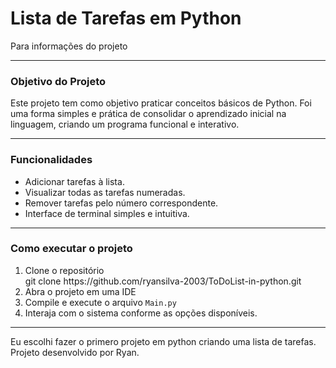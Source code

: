 <h1>Lista de Tarefas em Python</h1>
Para informações do projeto
<hr>
<h3>Objetivo do Projeto</h3>
Este projeto tem como objetivo praticar conceitos básicos de Python. Foi uma forma simples e prática de consolidar o aprendizado inicial na linguagem, criando um programa funcional e interativo.
<hr>
<h3>Funcionalidades</h3>
<ul>
  <li>Adicionar tarefas à lista.</li>
  <li>Visualizar todas as tarefas numeradas.</li>
  <li>Remover tarefas pelo número correspondente.</li>
  <li>Interface de terminal simples e intuitiva.</li>
</ul>
<hr>
<h3>Como executar o projeto</h3>
<ol>
  <li>Clone o repositório</li>
  git clone https://github.com/ryansilva-2003/ToDoList-in-python.git
  <li>Abra o projeto em uma IDE </li>
  <li>Compile e execute o arquivo <code>Main.py</code></li>
  <li>Interaja com o sistema conforme as opções disponíveis.</li>
</ol>
<hr>
Eu escolhi fazer o primero projeto em python criando uma lista de tarefas. Projeto desenvolvido por Ryan.

